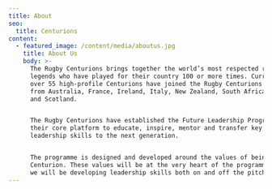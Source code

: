 ```yaml
---
title: About
seo:
  title: Centurions
content:
  - featured_image: /content/media/aboutus.jpg
    title: About Us
    body: >-
      The Rugby Centurions brings together the world’s most respected rugby
      legends who have played for their country 100 or more times. Currently
      over 55 high-profile Centurions have joined the Rugby Centurions and hail
      from Australia, France, Ireland, Italy, New Zealand, South Africa, Wales
      and Scotland.


      The Rugby Centurions have established the Future Leadership Programme as
      their core platform to educate, inspire, mentor and transfer key
      leadership skills to the next generation.


      The programme is designed and developed around the values of being a
      Centurion. These values will be at the very heart of the programme where
      we will be developing leadership skills both on and off the pitch.
---
```


